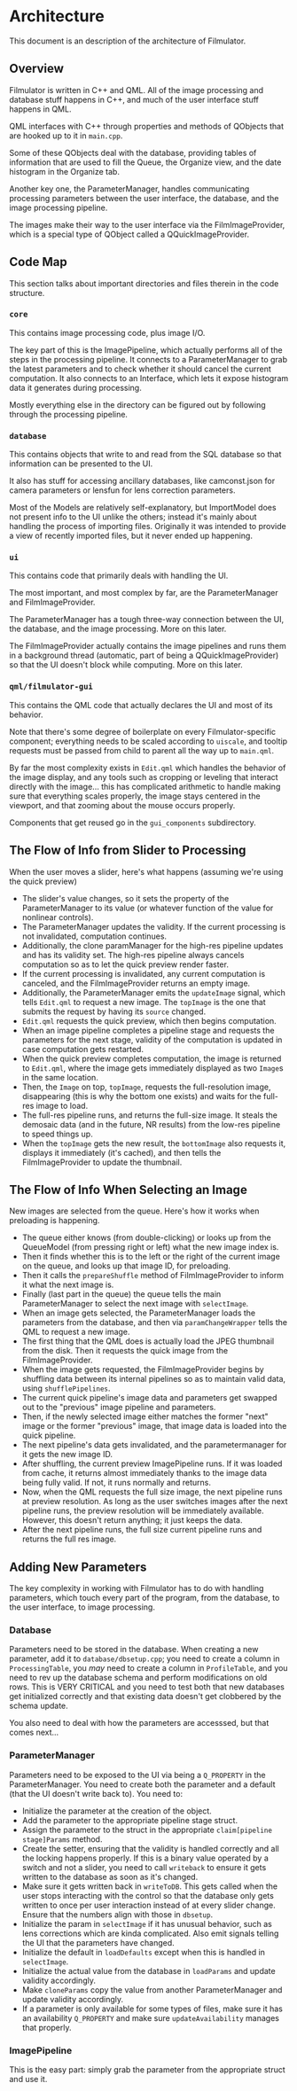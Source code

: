 # Architecture

This document is an description of the architecture of Filmulator.

## Overview

Filmulator is written in C++ and QML. All of the image processing and database stuff happens in C++, and much of the user interface stuff happens in QML.

QML interfaces with C++ through properties and methods of QObjects that are hooked up to it in `main.cpp`.

Some of these QObjects deal with the database, providing tables of information that are used to fill the Queue, the Organize view, and the date histogram in the Organize tab.

Another key one, the ParameterManager, handles communicating processing parameters between the user interface, the database, and the image processing pipeline.

The images make their way to the user interface via the FilmImageProvider, which is a special type of QObject called a QQuickImageProvider.

## Code Map

This section talks about important directories and files therein in the code structure.

### `core`

This contains image processing code, plus image I/O.

The key part of this is the ImagePipeline, which actually performs all of the steps in the processing pipeline. It connects to a ParameterManager to grab the latest parameters and to check whether it should cancel the current computation. It also connects to an Interface, which lets it expose histogram data it generates during processing.

Mostly everything else in the directory can be figured out by following through the processing pipeline.

### `database`

This contains objects that write to and read from the SQL database so that information can be presented to the UI.

It also has stuff for accessing ancillary databases, like camconst.json for camera parameters or lensfun for lens correction parameters.

Most of the Models are relatively self-explanatory, but ImportModel does not present info to the UI unlike the others; instead it's mainly about handling the process of importing files. Originally it was intended to provide a view of recently imported files, but it never ended up happening.

### `ui`

This contains code that primarily deals with handling the UI.

The most important, and most complex by far, are the ParameterManager and FilmImageProvider.

The ParameterManager has a tough three-way connection between the UI, the database, and the image processing. More on this later.

The FilmImageProvider actually contains the image pipelines and runs them in a background thread (automatic, part of being a QQuickImageProvider) so that the UI doesn't block while computing. More on this later.

### `qml/filmulator-gui`

This contains the QML code that actually declares the UI and most of its behavior.

Note that there's some degree of boilerplate on every Filmulator-specific component; everything needs to be scaled according to `uiscale`, and tooltip requests must be passed from child to parent all the way up to `main.qml`.

By far the most complexity exists in `Edit.qml` which handles the behavior of the image display, and any tools such as cropping or leveling that interact directly with the image... this has complicated arithmetic to handle making sure that everything scales properly, the image stays centered in the viewport, and that zooming about the mouse occurs properly.

Components that get reused go in the `gui_components` subdirectory.

## The Flow of Info from Slider to Processing

When the user moves a slider, here's what happens (assuming we're using the quick preview)

* The slider's value changes, so it sets the property of the ParameterManager to its value (or whatever function of the value for nonlinear controls).
* The ParameterManager updates the validity. If the current processing is not invalidated, computation continues.
* Additionally, the clone paramManager for the high-res pipeline updates and has its validity set. The high-res pipeline always cancels computation so as to let the quick preview render faster.
* If the current processing is invalidated, any current computation is canceled, and the FilmImageProvider returns an empty image.
* Additionally, the ParameterManager emits the `updateImage` signal, which tells `Edit.qml` to request a new image. The `topImage` is the one that submits the request by having its `source` changed.
* `Edit.qml` requests the quick preview, which then begins computation.
* When an image pipeline completes a pipeline stage and requests the parameters for the next stage, validity of the computation is updated in case computation gets restarted.
* When the quick preview completes computation, the image is returned to `Edit.qml`, where the image gets immediately displayed as two `Image`s in the same location.
* Then, the `Image` on top, `topImage`, requests the full-resolution image, disappearing (this is why the bottom one exists) and waits for the full-res image to load.
* The full-res pipeline runs, and returns the full-size image. It steals the demosaic data (and in the future, NR results) from the low-res pipeline to speed things up.
* When the `topImage` gets the new result, the `bottomImage` also requests it, displays it immediately (it's cached), and then tells the FilmImageProvider to update the thumbnail.

## The Flow of Info When Selecting an Image

New images are selected from the queue. Here's how it works when preloading is happening.

* The queue either knows (from double-clicking) or looks up from the QueueModel (from pressing right or left) what the new image index is.
* Then it finds whether this is to the left or the right of the current image on the queue, and looks up that image ID, for preloading.
* Then it calls the `prepareShuffle` method of FilmImageProvider to inform it what the next image is.
* Finally (last part in the queue) the queue tells the main ParameterManager to select the next image with `selectImage`.
* When an image gets selected, the ParameterManager loads the parameters from the database, and then via `paramChangeWrapper` tells the QML to request a new image.
* The first thing that the QML does is actually load the JPEG thumbnail from the disk. Then it requests the quick image from the FilmImageProvider.
* When the image gets requested, the FilmImageProvider begins by shuffling data between its internal pipelines so as to maintain valid data, using `shufflePipelines`.
* The current quick pipeline's image data and parameters get swapped out to the "previous" image pipeline and parameters.
* Then, if the newly selected image either matches the former "next" image or the former "previous" image, that image data is loaded into the quick pipeline.
* The next pipeline's data gets invalidated, and the parametermanager for it gets the new image ID.
* After shuffling, the current preview ImagePipeline runs. If it was loaded from cache, it returns almost immediately thanks to the image data being fully valid. If not, it runs normally and returns.
* Now, when the QML requests the full size image, the next pipeline runs at preview resolution. As long as the user switches images after the next pipeline runs, the preview resolution will be immediately available. However, this doesn't return anything; it just keeps the data.
* After the next pipeline runs, the full size current pipeline runs and returns the full res image.

## Adding New Parameters

The key complexity in working with Filmulator has to do with handling parameters, which touch every part of the program, from the database, to the user interface, to image processing.

### Database

Parameters need to be stored in the database. When creating a new parameter, add it to `database/dbsetup.cpp`; you need to create a column in `ProcessingTable`, you *may* need to create a column in `ProfileTable`, and you need to rev up the database schema and perform modifications on old rows. This is VERY CRITICAL and you need to test both that new databases get initialized correctly and that existing data doesn't get clobbered by the schema update.

You also need to deal with how the parameters are accesssed, but that comes next...

### ParameterManager

Parameters need to be exposed to the UI via being a `Q_PROPERTY` in the ParameterManager. You need to create both the parameter and a default (that the UI doesn't write back to). You need to:

* Initialize the parameter at the creation of the object.
* Add the parameter to the appropriate pipeline stage struct.
* Assign the parameter to the struct in the appropriate `claim[pipeline stage]Params` method.
* Create the setter, ensuring that the validity is handled correctly and all the locking happens properly. If this is a binary value operated by a switch and not a slider, you need to call `writeback` to ensure it gets written to the database as soon as it's changed.
* Make sure it gets written back in `writeToDB`. This gets called when the user stops interacting with the control so that the database only gets written to once per user interaction instead of at every slider change. Ensure that the numbers align with those in `dbsetup`.
* Initialize the param in `selectImage` if it has unusual behavior, such as lens corrections which are kinda complicated. Also emit signals telling the UI that the parameters have changed.
* Initialize the default in `loadDefaults` except when this is handled in `selectImage`.
* Initialize the actual value from the database in `loadParams` and update validity accordingly.
* Make `cloneParams` copy the value from another ParameterManager and update validity accordingly.
* If a parameter is only available for some types of files, make sure it has an availability `Q_PROPERTY` and make sure `updateAvailability` manages that properly.

### ImagePipeline

This is the easy part: simply grab the parameter from the appropriate struct and use it.
